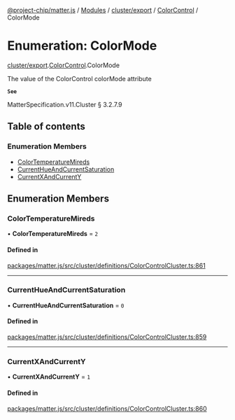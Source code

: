 [@project-chip/matter.js](../README.md) / [Modules](../modules.md) / [cluster/export](../modules/cluster_export.md) / [ColorControl](../modules/cluster_export.ColorControl.md) / ColorMode

# Enumeration: ColorMode

[cluster/export](../modules/cluster_export.md).[ColorControl](../modules/cluster_export.ColorControl.md).ColorMode

The value of the ColorControl colorMode attribute

**`See`**

MatterSpecification.v11.Cluster § 3.2.7.9

## Table of contents

### Enumeration Members

- [ColorTemperatureMireds](cluster_export.ColorControl.ColorMode.md#colortemperaturemireds)
- [CurrentHueAndCurrentSaturation](cluster_export.ColorControl.ColorMode.md#currenthueandcurrentsaturation)
- [CurrentXAndCurrentY](cluster_export.ColorControl.ColorMode.md#currentxandcurrenty)

## Enumeration Members

### ColorTemperatureMireds

• **ColorTemperatureMireds** = ``2``

#### Defined in

[packages/matter.js/src/cluster/definitions/ColorControlCluster.ts:861](https://github.com/project-chip/matter.js/blob/0c058ae17fdba4c0b89b8b13c309011d51782299/packages/matter.js/src/cluster/definitions/ColorControlCluster.ts#L861)

___

### CurrentHueAndCurrentSaturation

• **CurrentHueAndCurrentSaturation** = ``0``

#### Defined in

[packages/matter.js/src/cluster/definitions/ColorControlCluster.ts:859](https://github.com/project-chip/matter.js/blob/0c058ae17fdba4c0b89b8b13c309011d51782299/packages/matter.js/src/cluster/definitions/ColorControlCluster.ts#L859)

___

### CurrentXAndCurrentY

• **CurrentXAndCurrentY** = ``1``

#### Defined in

[packages/matter.js/src/cluster/definitions/ColorControlCluster.ts:860](https://github.com/project-chip/matter.js/blob/0c058ae17fdba4c0b89b8b13c309011d51782299/packages/matter.js/src/cluster/definitions/ColorControlCluster.ts#L860)
